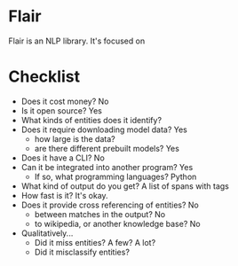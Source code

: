 # Flair

Flair is an NLP library.  It's focused on 

[github]: https://github.com/zalandoresearch/flair


# Checklist

- Does it cost money? No
- Is it open source? Yes
- What kinds of entities does it identify? 
- Does it require downloading model data?  Yes
    - how large is the data? 
    - are there different prebuilt models? Yes
- Does it have a CLI? No
- Can it be integrated into another program? Yes
    - If so, what programming languages? Python
- What kind of output do you get? A list of spans with tags
- How fast is it? It's okay.
- Does it provide cross referencing of entities? No
    - between matches in the output? No
    - to wikipedia, or another knowledge base? No
- Qualitatively...
    - Did it miss entities?  A few?  A lot?
    - Did it misclassify entities?
